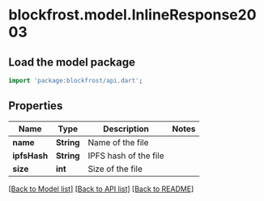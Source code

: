 # blockfrost.model.InlineResponse2003

## Load the model package
```dart
import 'package:blockfrost/api.dart';
```

## Properties
Name | Type | Description | Notes
------------ | ------------- | ------------- | -------------
**name** | **String** | Name of the file | 
**ipfsHash** | **String** | IPFS hash of the file | 
**size** | **int** | Size of the file | 

[[Back to Model list]](../README.md#documentation-for-models) [[Back to API list]](../README.md#documentation-for-api-endpoints) [[Back to README]](../README.md)



